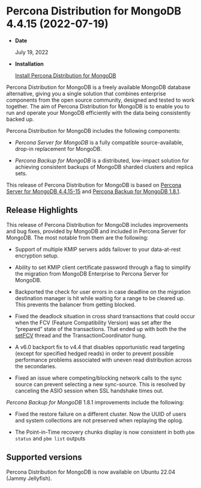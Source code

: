 # Percona Distribution for MongoDB 4.4.15 (2022-07-19)

* **Date**

    July 19, 2022

* **Installation**

    [Install Percona Distribution for MongoDB](installation.md#install)

Percona Distribution for MongoDB is a freely available MongoDB database alternative, giving you a single solution that combines enterprise components from the open source community, designed and tested to work together. The aim of Percona Distribution for MongoDB is to enable you to run and operate your
MongoDB efficiently with the data being consistently backed up.

Percona Distribution for MongoDB includes the following components:

* *Percona Server for MongoDB* is a fully compatible source-available, drop-in replacement
for MongoDB.

* *Percona Backup for MongoDB* is a distributed, low-impact solution for achieving
consistent backups of MongoDB sharded clusters and replica sets.

This release of Percona Distribution for MongoDB is based on [Percona Server for MongoDB 4.4.15-15](https://www.percona.com/doc/percona-server-for-mongodb/4.4/release_notes/4.4.15-15.html) and [Percona Backup for MongoDB 1.8.1](https://www.percona.com/doc/percona-backup-mongodb/release-notes/1.8.1.html).

## Release Highlights

This release of Percona Distribution for MongoDB includes improvements and bug fixes, provided by MongoDB and included in Percona Server for MongoDB. The most notable from them are the following:

* Support of multiple KMIP servers adds failover to your data-at-rest encryption setup.

* Ability to set KMIP client certificate password through a flag to simplify the migration from MongoDB Enterprise to Percona Server for MongoDB.

* Backported the check for user errors in case deadline on the migration destination manager is hit while waiting for a range to be cleared up. This prevents the balancer from getting blocked.

* Fixed the deadlock situation in cross shard transactions that could occur when the FCV (Feature Compatibility Version) was set after the “prepared” state of the transactions. That ended up with both the the [setFCV](https://www.mongodb.com/docs/manual/reference/command/setFeatureCompatibilityVersion/) thread and the TransactionCoordinator hung.

* A v6.0 backport fix to v4.4 that disables opportunistic read targeting (except for specified hedged reads) in order to prevent possible performance problems associated with uneven read distribution across the secondaries.

* Fixed an issue where competing/blocking network calls to the sync source can prevent selecting a new sync-source. This is resolved by canceling the ASIO session when SSL handshake times out.

*Percona Backup for MongoDB* 1.8.1 improvements include the following:

* Fixed the restore failure on a different cluster. Now the UUID of users and system collections are not preserved when replaying the oplog.

* The Point-in-Time recovery chunks display is now consistent in both `pbm status` and `pbm list` outputs

## Supported versions

Percona Distribution for MongoDB is now available on Ubuntu 22.04 (Jammy Jellyfish).
